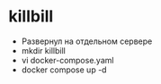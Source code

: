 # killbill

- Развернул на отдельном сервере 
- mkdir killbill
- vi docker-compose.yaml
- docker compose up -d 
